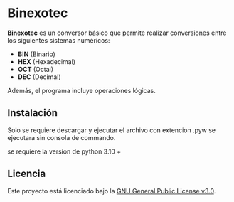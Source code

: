 # Binexotec

**Binexotec** es un conversor básico que permite realizar conversiones entre los siguientes sistemas numéricos:

- **BIN** (Binario)
- **HEX** (Hexadecimal)
- **OCT** (Octal)
- **DEC** (Decimal)

Además, el programa incluye operaciones lógicas.

## Instalación

Solo se requiere descargar y ejecutar el archivo con extencion .pyw
se ejecutara sin consola de commando.

se requiere la version de python 3.10 +


## Licencia

Este proyecto está licenciado bajo la [GNU General Public License v3.0](https://www.gnu.org/licenses/gpl-3.0.html).
